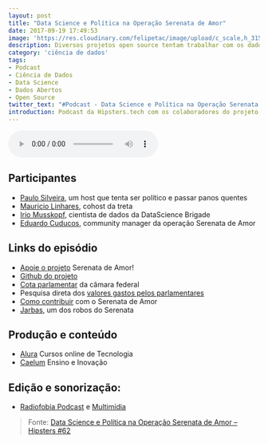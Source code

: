 ```yaml
---
layout: post
title: "Data Science e Política na Operação Serenata de Amor"
date: 2017-09-19 17:49:53
image: 'https://res.cloudinary.com/felipetac/image/upload/c_scale,h_315,w_600/v1516729937/Hipsters-62_opue3i.png'
description: Diversos projetos open source tentam trabalhar com os dados abertos do governo e outras entidades de transparência. A operação Serenata de Amor é certamente um dos projetos mais bem sucedidos e estruturados. Conheça um pouco dos objetivos do grupo e tecnologias existentes por trás.
category: 'ciência de dados'
tags:
- Podcast
- Ciência de Dados
- Data Science
- Dados Abertos
- Open Source
twitter_text: "#Podcast - Data Science e Política na Operação Serenata de Amor"
introduction: Podcast da Hipsters.tech com os colaboradores do projeto "Operação Serenata de Amor" que utiliza ciência de dados e dados abertos do governo
---
```


<audio controls>
    <source src="https://media.blubrry.com/hipsterstech/s/content.blubrry.com/hipsterstech/hipsters_062_data_science.mp3" type="audio/mpeg">
    Seu browser não suporta elementos de áudio.
</audio>

## Participantes

- [Paulo Silveira](https://twitter.com/paulo_caelum), um host que tenta ser político e passar panos quentes
- [Mauricio Linhares](https://twitter.com/mauriciojr), cohost da treta
- [Irio Musskopf](https://twitter.com/irio), cientista de dados da DataScience Brigade
- [Eduardo Cuducos](https://twitter.com/cuducos), community manager da operação Serenata de Amor

## Links do episódio

- [Apoie o projeto](https://apoia.se/serenata) Serenata de Amor!
- [Github do projeto](https://github.com/datasciencebr/serenata-de-amor)
- [Cota parlamentar](http://www.camara.gov.br/cota-parlamentar/) da câmara federal
- Pesquisa direta dos [valores gastos pelos parlamentares](http://www2.camara.leg.br/transparencia/cota-para-exercicio-da-atividade-parlamentar/dados-abertos-cota-parlamentar)
- [Como contribuir](https://medium.com/data-science-brigade/how-does-one-contribute-to-serenata-de-amor-operation-36e3e7b38207) com o Serenata de Amor
- [Jarbas](https://jarbas.serenatadeamor.org/), um dos robos do Serenata

## Produção e conteúdo

- [Alura](https://www.alura.com.br/) Cursos online de Tecnologia
- [Caelum](https://www.caelum.com.br/) Ensino e Inovação

## Edição e sonorização: 
- [Radiofobia Podcast](http://www.radiofobia.com.br/) e [Multimídia](http://www.radiofobia.com.br/)

> Fonte: [Data Science e Política na Operação Serenata de Amor – Hipsters #62](https://hipsters.tech/data-science-e-politica-na-operacao-serenata-de-amor-hipsters-62/)
